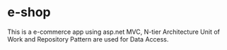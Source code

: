 # e-shop
 This is a e-commerce app using asp.net MVC, N-tier Architecture
Unit of Work and Repository Pattern are used for Data Access.
